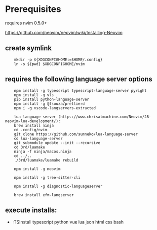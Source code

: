 # Prerequisites

requires nvim 0.5.0+

https://github.com/neovim/neovim/wiki/Installing-Neovim

## create symlink

        mkdir -p ${XDGCONFIGHOME:=$HOME/.config}
        ln -s ${pwd} $XDGCONFIGHOME/nvim

## requires the following language server options

        npm install -g typescript typescript-language-server pyright
        npm install -g vls
        pip install python-language-server
        npm install -g @fsouza/prettierd
        npm i -g vscode-langservers-extracted

        lua language server (https://www.chrisatmachine.com/Neovim/28-neovim-lua-development/):
        brew install ninja
        cd .config/nvim
        git clone https://github.com/sumneko/lua-language-server
        cd lua-language-server
        git submodule update --init --recursive
        cd 3rd/luamake
        ninja -f ninja/macos.ninja
        cd ../..
        ./3rd/luamake/luamake rebuild

        npm install -g neovim

        npm install -g tree-sitter-cli

        npm install -g diagnostic-languageserver

        brew install efm-langserver

## execute installs:

- :TSInstall typescript python vue lua json html css bash
